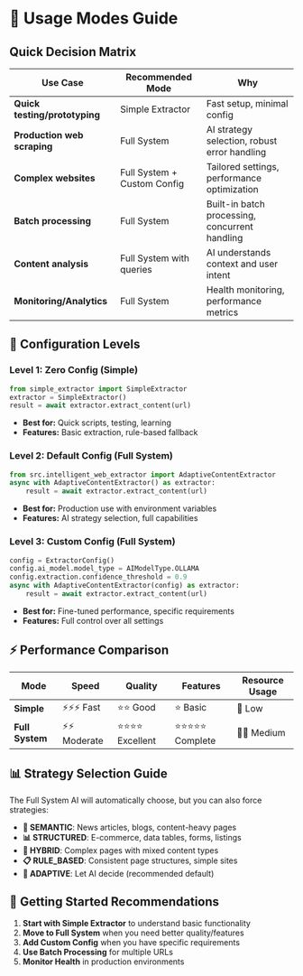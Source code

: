 # 🎯 **Usage Modes Guide**

## **Quick Decision Matrix**

| **Use Case** | **Recommended Mode** | **Why** |
|-------------|---------------------|---------|
| **Quick testing/prototyping** | Simple Extractor | Fast setup, minimal config |
| **Production web scraping** | Full System | AI strategy selection, robust error handling |
| **Complex websites** | Full System + Custom Config | Tailored settings, performance optimization |
| **Batch processing** | Full System | Built-in batch processing, concurrent handling |
| **Content analysis** | Full System with queries | AI understands context and user intent |
| **Monitoring/Analytics** | Full System | Health monitoring, performance metrics |

## **🔧 Configuration Levels**

### **Level 1: Zero Config (Simple)**
```python
from simple_extractor import SimpleExtractor
extractor = SimpleExtractor()
result = await extractor.extract_content(url)
```
- **Best for:** Quick scripts, testing, learning
- **Features:** Basic extraction, rule-based fallback

### **Level 2: Default Config (Full System)**
```python
from src.intelligent_web_extractor import AdaptiveContentExtractor
async with AdaptiveContentExtractor() as extractor:
    result = await extractor.extract_content(url)
```
- **Best for:** Production use with environment variables
- **Features:** AI strategy selection, full capabilities

### **Level 3: Custom Config (Full System)**
```python
config = ExtractorConfig()
config.ai_model.model_type = AIModelType.OLLAMA
config.extraction.confidence_threshold = 0.9
async with AdaptiveContentExtractor(config) as extractor:
    result = await extractor.extract_content(url)
```
- **Best for:** Fine-tuned performance, specific requirements
- **Features:** Full control over all settings

## **⚡ Performance Comparison**

| **Mode** | **Speed** | **Quality** | **Features** | **Resource Usage** |
|----------|-----------|-------------|--------------|-------------------|
| **Simple** | ⚡⚡⚡ Fast | ⭐⭐ Good | ⭐ Basic | 🔋 Low |
| **Full System** | ⚡⚡ Moderate | ⭐⭐⭐⭐ Excellent | ⭐⭐⭐⭐⭐ Complete | 🔋🔋 Medium |

## **📊 Strategy Selection Guide**

The Full System AI will automatically choose, but you can also force strategies:

- **🧠 SEMANTIC**: News articles, blogs, content-heavy pages
- **📊 STRUCTURED**: E-commerce, data tables, forms, listings  
- **🔄 HYBRID**: Complex pages with mixed content types
- **📋 RULE_BASED**: Consistent page structures, simple sites
- **🎯 ADAPTIVE**: Let AI decide (recommended default)

## **🚀 Getting Started Recommendations**

1. **Start with Simple Extractor** to understand basic functionality
2. **Move to Full System** when you need better quality/features
3. **Add Custom Config** when you have specific requirements
4. **Use Batch Processing** for multiple URLs
5. **Monitor Health** in production environments
